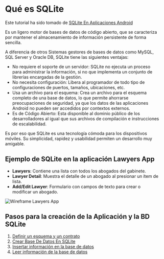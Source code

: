 # Qué es SQLite

Este tutorial ha sido tomado de [SQLite En Aplicaciones Android](http://www.hermosaprogramacion.com/2014/10/android-sqlite-bases-de-datos/)

Es un ligero motor de bases de datos de código abierto, que se caracteriza por mantener el almacenamiento de información persistente de forma sencilla.

A diferencia de otros Sistemas gestores de bases de datos como MySQL, SQL Server y Oracle DB, SQLite tiene las siguientes ventajas:

- No requiere el soporte de un servidor: SQLite no ejecuta un proceso para administrar la información, si no que implementa un conjunto de librerías encargadas de la gestión.
- No necesita configuración: Libera al programador de todo tipo de configuraciones de puertos, tamaños, ubicaciones, etc.
- Usa un archivo para el esquema: Crea un archivo para el esquema completo de una base de datos, lo que permite ahorrarse preocupaciones de seguridad, ya que los datos de las aplicaciones Android no pueden ser accedidos por contextos externos.
- Es de Código Abierto: Esta disponible al dominio público de los desarrolladores al igual que sus archivos de compilación e instrucciones de escalabilidad.

Es por eso que SQLite es una tecnología cómoda para los dispositivos móviles. Su simplicidad, rapidez y usabilidad permiten un desarrollo muy amigable.

## Ejemplo de SQLite en la aplicación Lawyers App 


+ **Lawyers**: Contiene una lista con todos los abogados del gabinete.
+ **Lawyer Detail**: Muestra el detalle de un abogado al presionar un ítem de lista.
+ **Add/Edit Lawyer**: Formulario con campos de texto para crear o modificar un abogado.


![Wireframe Lawyers App](http://www.hermosaprogramacion.com/wp-content/uploads/2016/07/wireframe-lawyers-user-interface-android-911x1300.png)


## Pasos para la creación de la Aplicación y la BD SQLite

1. [Definir un esquema y un contrato](guides/scheme-contract.md)
2. [Crear Base De Datos En SQLite](guides/create-sqlite-db.md)
3. [Insertar información en la base de datos](guides/insert-data.md)
4. [Leer información de la base de datos](guides/read-data.md)

